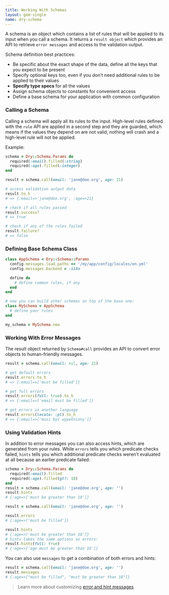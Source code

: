 ```yaml
---
title: Working With Schemas
layout: gem-single
name: dry-schema
---
```


A schema is an object which contains a list of rules that will be applied to its input when you call a schema. It returns a `result object` which provides an API to retrieve `error messages` and access to the validation output.

Schema definition best practices:

- Be specific about the exact shape of the data, define all the keys that you expect to be present
- Specify optional keys too, even if you don't need additional rules to be applied to their values
- **Specify type specs** for all the values
- Assign schema objects to constants for convenient access
- Define a base schema for your application with common configuration

### Calling a Schema

Calling a schema will apply all its rules to the input. High-level rules defined with the `rule` API are applied in a second step and they are guarded, which means if the values they depend on are not valid, nothing will crash and a high-level rule will not be applied.

Example:

```ruby
schema = Dry::Schema.Params do
  required(:email).filled(:string)
  required(:age).filled(:integer)
end

result = schema.call(email: 'jane@doe.org', age: 21)

# access validation output data
result.to_h
# => {:email=>'jane@doe.org', :age=>21}

# check if all rules passed
result.success?
# => true

# check if any of the rules failed
result.failure?
# => false
```

### Defining Base Schema Class

```ruby
class AppSchema < Dry::Schema::Params
  config.messages.load_paths << '/my/app/config/locales/en.yml'
  config.messages.backend = :i18n

  define do
    # define common rules, if any
  end
end

# now you can build other schemas on top of the base one:
class MySchema < AppSchema
  # define your rules
end

my_schema = MySchema.new
```

### Working With Error Messages

The result object returned by `Schema#call` provides an API to convert error objects to human-friendly messages.

```ruby
result = schema.call(email: nil, age: 21)

# get default errors
result.errors.to_h
# => {:email=>['must be filled']}

# get full errors
result.errors(full: true).to_h
# => {:email=>['email must be filled']}

# get errors in another language
result.errors(locale: :pl).to_h
# => {:email=>['musi być wypełniony']}
```

### Using Validation Hints

In addition to error messages you can also access hints, which are generated from your rules. While `errors` tells you which predicate checks failed, `hints` tells you which additional predicate checks weren't evaluated at all because an earlier predicate failed:

```ruby
schema = Dry::Schema.Params do
  required(:email).filled
  required(:age).filled(gt?: 18)
end
result = schema.call(email: 'jane@doe.org', age: '')
result.hints
# {:age=>['must be greater than 18']}

result = schema.call(email: 'jane@doe.org', age: '')

result.errors
# {:age=>['must be filled']}

result.hints
# {:age=>['must be greater than 18']}
# hints takes the same options as errors:
result.hints(full: true)
# {:age=>['age must be greater than 18']}
```

You can also use `messages` to get a combination of both errors and hints:

```ruby
result = schema.call(email: 'jane@doe.org', age: '')
result.messages
# {:age=>["must be filled", "must be greater than 18"]}
```

> Learn more about customizing [error and hint messages](/gems/dry-schema/error-messages)
